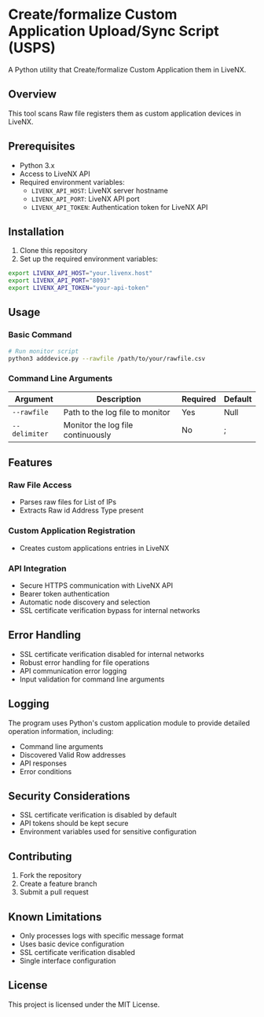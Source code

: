 # Create/formalize Custom Application Upload/Sync Script (USPS)

A Python utility that Create/formalize Custom Application them in LiveNX.

## Overview

This tool scans Raw file registers them as custom application devices in LiveNX.

## Prerequisites

- Python 3.x
- Access to LiveNX API
- Required environment variables:
  - `LIVENX_API_HOST`: LiveNX server hostname
  - `LIVENX_API_PORT`: LiveNX API port
  - `LIVENX_API_TOKEN`: Authentication token for LiveNX API

## Installation

1. Clone this repository
2. Set up the required environment variables:
```bash
export LIVENX_API_HOST="your.livenx.host"
export LIVENX_API_PORT="8093"
export LIVENX_API_TOKEN="your-api-token"
```

## Usage

### Basic Command
```bash
# Run monitor script 
python3 adddevice.py --rawfile /path/to/your/rawfile.csv
```

### Command Line Arguments

| Argument | Description | Required | Default |
|----------|-------------|----------|----------|
| `--rawfile` | Path to the log file to monitor | Yes | Null |
| `--delimiter` | Monitor the log file continuously | No | ; |

## Features

### Raw File Access
- Parses raw files for List of IPs
- Extracts Raw id Address Type present

### Custom Application Registration
- Creates custom applications entries in LiveNX

### API Integration
- Secure HTTPS communication with LiveNX API
- Bearer token authentication
- Automatic node discovery and selection
- SSL certificate verification bypass for internal networks

## Error Handling

- SSL certificate verification disabled for internal networks
- Robust error handling for file operations
- API communication error logging
- Input validation for command line arguments

## Logging

The program uses Python's custom application module to provide detailed operation information, including:
- Command line arguments
- Discovered Valid Row addresses
- API responses
- Error conditions

## Security Considerations

- SSL certificate verification is disabled by default
- API tokens should be kept secure
- Environment variables used for sensitive configuration

## Contributing

1. Fork the repository
2. Create a feature branch
3. Submit a pull request

## Known Limitations

- Only processes logs with specific message format
- Uses basic device configuration
- SSL certificate verification disabled
- Single interface configuration

## License

This project is licensed under the MIT License.